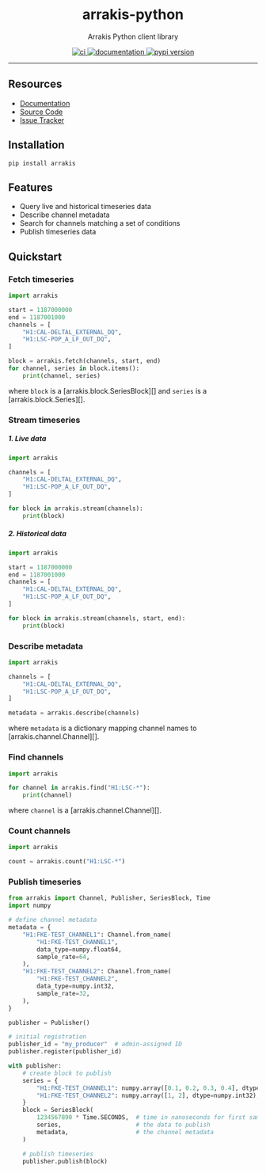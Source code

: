 <h1 align="center">arrakis-python</h1>

<p align="center">Arrakis Python client library</p>

<p align="center">
  <a href="https://git.ligo.org/ngdd/arrakis-python/-/pipelines/latest">
    <img alt="ci" src="https://git.ligo.org/ngdd/arrakis-python/badges/main/pipeline.svg" />
  </a>
  <a href="https://ngdd.docs.ligo.org/arrakis-python/">
    <img alt="documentation" src="https://img.shields.io/badge/docs-mkdocs%20material-blue.svg?style=flat" />
  </a>
  <a href="https://pypi.org/project/arrakis-python/">
    <img alt="pypi version" src="https://img.shields.io/pypi/v/arrakis.svg" />
  </a>
</p>

---

## Resources

* [Documentation](https://docs.ligo.org/ngdd/arrakis-python)
* [Source Code](https://git.ligo.org/ngdd/arrakis-python)
* [Issue Tracker](https://git.ligo.org/ngdd/arrakis-python/-/issues)

## Installation

```
pip install arrakis
```

## Features

* Query live and historical timeseries data
* Describe channel metadata
* Search for channels matching a set of conditions
* Publish timeseries data

## Quickstart

### Fetch timeseries

``` python
import arrakis

start = 1187000000
end = 1187001000
channels = [
    "H1:CAL-DELTAL_EXTERNAL_DQ",
    "H1:LSC-POP_A_LF_OUT_DQ",
]

block = arrakis.fetch(channels, start, end)
for channel, series in block.items():
    print(channel, series)
```

where `block` is a [arrakis.block.SeriesBlock][] and `series` is a
[arrakis.block.Series][].

### Stream timeseries

##### 1. Live data

``` python
import arrakis

channels = [
    "H1:CAL-DELTAL_EXTERNAL_DQ",
    "H1:LSC-POP_A_LF_OUT_DQ",
]

for block in arrakis.stream(channels):
	print(block)
```

##### 2. Historical data

``` python
import arrakis

start = 1187000000
end = 1187001000
channels = [
    "H1:CAL-DELTAL_EXTERNAL_DQ",
    "H1:LSC-POP_A_LF_OUT_DQ",
]

for block in arrakis.stream(channels, start, end):
    print(block)
```

### Describe metadata

``` python
import arrakis

channels = [
    "H1:CAL-DELTAL_EXTERNAL_DQ",
    "H1:LSC-POP_A_LF_OUT_DQ",
]

metadata = arrakis.describe(channels)
```

where `metadata` is a dictionary mapping channel names to
[arrakis.channel.Channel][].

### Find channels

``` python
import arrakis

for channel in arrakis.find("H1:LSC-*"):
    print(channel)
```

where `channel` is a [arrakis.channel.Channel][].

### Count channels

``` python
import arrakis

count = arrakis.count("H1:LSC-*")
```

### Publish timeseries

``` python
from arrakis import Channel, Publisher, SeriesBlock, Time
import numpy

# define channel metadata
metadata = {
    "H1:FKE-TEST_CHANNEL1": Channel.from_name(
        "H1:FKE-TEST_CHANNEL1",
        data_type=numpy.float64,
        sample_rate=64,
    ),
    "H1:FKE-TEST_CHANNEL2": Channel.from_name(
        "H1:FKE-TEST_CHANNEL2",
        data_type=numpy.int32,
        sample_rate=32,
    ),
}

publisher = Publisher()

# initial registration
publisher_id = "my_producer"  # admin-assigned ID
publisher.register(publisher_id)

with publisher:
    # create block to publish
    series = {
        "H1:FKE-TEST_CHANNEL1": numpy.array([0.1, 0.2, 0.3, 0.4], dtype=numpy.float64),
        "H1:FKE-TEST_CHANNEL2": numpy.array([1, 2], dtype=numpy.int32),
    }
    block = SeriesBlock(
        1234567890 * Time.SECONDS,  # time in nanoseconds for first sample
        series,                     # the data to publish
        metadata,                   # the channel metadata
    )

    # publish timeseries
    publisher.publish(block)
```
